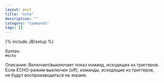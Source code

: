 ```yaml
---
layout: post
title: "echo"
description: ""
category: "commands"
tags: []
---
```

{% include JB/setup %}

Syntax:  
`#echo`

Описание: Включает/выключает показ команд, исходящих из триггеров. Если ECHO-режим выключен (off), команды, исходящие из триггеров, не будут воспроизводиться на экране.